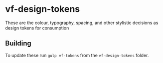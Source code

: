 # vf-design-tokens

These are the colour, typography, spacing, and other stylistic decisions as design tokens for consumption

## Building

To update these run `gulp vf-tokens` from the `vf-design-tokens` folder.
